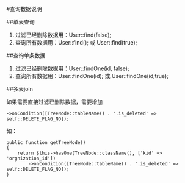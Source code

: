 #查询数据说明

##单表查询

1. 过滤已经删除数据用：User::find(false);
2. 查询所有数据用：User::find(); 或 User::find(true);

##查询单条数据

1. 过滤已经删除数据用：User::findOne(id, false);
2. 查询所有数据用：User::findOne(id); 或 User::findOne(id,true);


##多表join

如果需要直接过滤已删除数据，需要增加

	->onCondition([TreeNode::tableName() . '.is_deleted' => self::DELETE_FLAG_NO]);

如：

	public function getTreeNode()
    {
        return $this->hasOne(TreeNode::className(), ['kid' => 'orgnization_id'])
            ->onCondition([TreeNode::tableName() . '.is_deleted' => self::DELETE_FLAG_NO]);
    }


